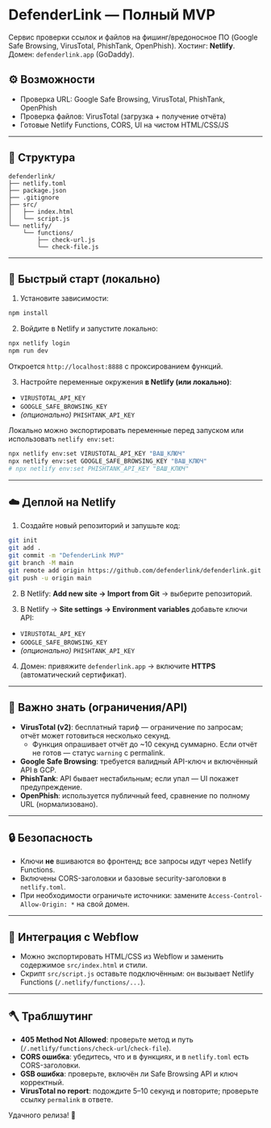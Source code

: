 # DefenderLink — Полный MVP

Сервис проверки ссылок и файлов на фишинг/вредоносное ПО (Google Safe Browsing, VirusTotal, PhishTank, OpenPhish).
Хостинг: **Netlify**. Домен: `defenderlink.app` (GoDaddy).

## ⚙️ Возможности
- Проверка URL: Google Safe Browsing, VirusTotal, PhishTank, OpenPhish
- Проверка файлов: VirusTotal (загрузка + получение отчёта)
- Готовые Netlify Functions, CORS, UI на чистом HTML/CSS/JS

---

## 📁 Структура
```
defenderlink/
├── netlify.toml
├── package.json
├── .gitignore
├── src/
│   ├── index.html
│   └── script.js
└── netlify/
    └── functions/
        ├── check-url.js
        └── check-file.js
```

---

## 🚀 Быстрый старт (локально)
1) Установите зависимости:
```bash
npm install
```

2) Войдите в Netlify и запустите локально:
```bash
npx netlify login
npm run dev
```
Откроется `http://localhost:8888` с проксированием функций.

3) Настройте переменные окружения **в Netlify (или локально)**:
- `VIRUSTOTAL_API_KEY`
- `GOOGLE_SAFE_BROWSING_KEY`
- *(опционально)* `PHISHTANK_API_KEY`

Локально можно экспортировать переменные перед запуском или использовать `netlify env:set`:
```bash
npx netlify env:set VIRUSTOTAL_API_KEY "ВАШ_КЛЮЧ"
npx netlify env:set GOOGLE_SAFE_BROWSING_KEY "ВАШ_КЛЮЧ"
# npx netlify env:set PHISHTANK_API_KEY "ВАШ_КЛЮЧ"
```

---

## ☁️ Деплой на Netlify
1) Создайте новый репозиторий и запушьте код:
```bash
git init
git add .
git commit -m "DefenderLink MVP"
git branch -M main
git remote add origin https://github.com/defenderlink/defenderlink.git
git push -u origin main
```

2) В Netlify: **Add new site → Import from Git** → выберите репозиторий.

3) В Netlify → **Site settings → Environment variables** добавьте ключи API:
- `VIRUSTOTAL_API_KEY`
- `GOOGLE_SAFE_BROWSING_KEY`
- *(опционально)* `PHISHTANK_API_KEY`

4) Домен: привяжите `defenderlink.app` → включите **HTTPS** (автоматический сертификат).

---

## 🧠 Важно знать (ограничения/API)
- **VirusTotal (v2)**: бесплатный тариф — ограничение по запросам; отчёт может готовиться несколько секунд.
  - Функция опрашивает отчёт до ~10 секунд суммарно. Если отчёт не готов — статус `warning` с permalink.
- **Google Safe Browsing**: требуется валидный API-ключ и включённый API в GCP.
- **PhishTank**: API бывает нестабильным; если упал — UI покажет предупреждение.
- **OpenPhish**: используется публичный feed, сравнение по полному URL (нормализовано).

---

## 🔒 Безопасность
- Ключи **не** вшиваются во фронтенд; все запросы идут через Netlify Functions.
- Включены CORS-заголовки и базовые security-заголовки в `netlify.toml`.
- При необходимости ограничьте источники: замените `Access-Control-Allow-Origin: *` на свой домен.

---

## 🎨 Интеграция с Webflow
- Можно экспортировать HTML/CSS из Webflow и заменить содержимое `src/index.html` и стили.
- Скрипт `src/script.js` оставьте подключённым: он вызывает Netlify Functions (`/.netlify/functions/...`).

---

## 🪓 Траблшутинг
- **405 Method Not Allowed**: проверьте метод и путь (`/.netlify/functions/check-url`/`check-file`).
- **CORS ошибка**: убедитесь, что и в функциях, и в `netlify.toml` есть CORS-заголовки.
- **GSB ошибка**: проверьте, включён ли Safe Browsing API и ключ корректный.
- **VirusTotal no report**: подождите 5–10 секунд и повторите; проверьте ссылку `permalink` в ответе.

Удачного релиза! 🚀

